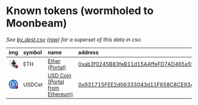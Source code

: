 
Known tokens (wormholed to Moonbeam)
===================================
_See [by_dest.csv](by_dest.csv) ([raw](https://raw.githubusercontent.com/certusone/wormhole-token-list/main/content/by_dest.csv)) for a superset of this data in csv._

  
| img                                                                                                  | symbol   | name                                                                      | address                                                                                                            |   decimals | origin   | sourceAddress                                                                                                         |   sourceDecimals | markets                          | symbol   |
|:-----------------------------------------------------------------------------------------------------|:---------|:--------------------------------------------------------------------------|:-------------------------------------------------------------------------------------------------------------------|-----------:|:---------|:----------------------------------------------------------------------------------------------------------------------|-----------------:|:---------------------------------|:-----------------|
| ![ETH](https://raw.githubusercontent.com/certusone/wormhole-token-list/main/assets/ETH_wh.png)       | ETH      | [Ether (Portal)](http://coingecko.com/en/coins/ether)                     | [0xab3f0245B83feB11d15AAffeFD7AD465a59817eD](https://moonscan.io/token/0xab3f0245B83feB11d15AAffeFD7AD465a59817eD) |         18 | ethereum | [0xc02aaa39b223fe8d0a0e5c4f27ead9083c756cc2](https://etherscan.io/address/0xc02aaa39b223fe8d0a0e5c4f27ead9083c756cc2) |               18 | [stellaswap](app.stellaswap.com) | ETH              |
| ![USDCet](https://raw.githubusercontent.com/certusone/wormhole-token-list/main/assets/USDCet_wh.png) | USDCet   | [USD Coin (Portal from Ethereum)](http://coingecko.com/en/coins/usd-coin) | [0x931715FEE2d06333043d11F658C8CE934aC61D0c](https://moonscan.io/token/0x931715FEE2d06333043d11F658C8CE934aC61D0c) |          6 | ethereum | [0xa0b86991c6218b36c1d19d4a2e9eb0ce3606eb48](https://etherscan.io/address/0xa0b86991c6218b36c1d19d4a2e9eb0ce3606eb48) |                6 | [stellaswap](app.stellaswap.com) | USDCet           |